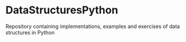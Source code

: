 # DataStructuresPython
Repository containing implementations, examples and exercises of data structures in Python
